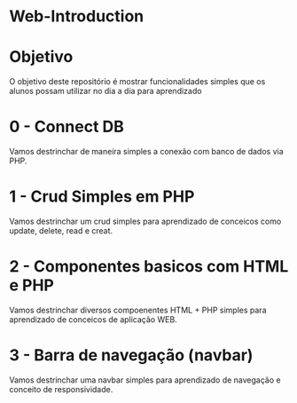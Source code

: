 # Web-Introduction

# Objetivo  
O objetivo deste repositório é mostrar funcionalidades simples que os alunos possam utilizar no dia a dia para aprendizado

# 0 - Connect DB

Vamos destrinchar de maneira simples a conexão com banco de dados via PHP.

# 1 - Crud Simples em PHP

Vamos destrinchar um crud simples para aprendizado de conceicos como update, delete, read e creat.

# 2 - Componentes basicos com HTML e PHP

Vamos destrinchar diversos compoenentes HTML + PHP simples para aprendizado de conceicos de aplicação WEB.

# 3 - Barra de navegação (navbar)

Vamos destrinchar uma navbar simples para aprendizado de navegação e conceito de responsividade.

